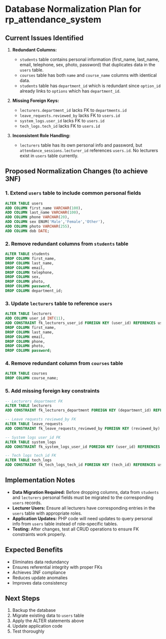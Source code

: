 # Database Normalization Plan for rp_attendance_system

## Current Issues Identified

1. **Redundant Columns:**
   - `students` table contains personal information (first_name, last_name, email, telephone, sex, photo, password) that duplicates data in the `users` table.
   - `courses` table has both `name` and `course_name` columns with identical data.
   - `students` table has `department_id` which is redundant since `option_id` already links to `options` which has `department_id`.

2. **Missing Foreign Keys:**
   - `lecturers.department_id` lacks FK to `departments.id`
   - `leave_requests.reviewed_by` lacks FK to `users.id`
   - `system_logs.user_id` lacks FK to `users.id`
   - `tech_logs.tech_id` lacks FK to `users.id`

3. **Inconsistent Role Handling:**
   - `lecturers` table has its own personal info and password, but `attendance_sessions.lecturer_id` references `users.id`. No lecturers exist in `users` table currently.

## Proposed Normalization Changes (to achieve 3NF)

### 1. Extend `users` table to include common personal fields
```sql
ALTER TABLE users
ADD COLUMN first_name VARCHAR(100),
ADD COLUMN last_name VARCHAR(100),
ADD COLUMN phone VARCHAR(20),
ADD COLUMN sex ENUM('Male','Female','Other'),
ADD COLUMN photo VARCHAR(255),
ADD COLUMN dob DATE;
```

### 2. Remove redundant columns from `students` table
```sql
ALTER TABLE students
DROP COLUMN first_name,
DROP COLUMN last_name,
DROP COLUMN email,
DROP COLUMN telephone,
DROP COLUMN sex,
DROP COLUMN photo,
DROP COLUMN password,
DROP COLUMN department_id;
```

### 3. Update `lecturers` table to reference `users`
```sql
ALTER TABLE lecturers
ADD COLUMN user_id INT(11),
ADD CONSTRAINT fk_lecturers_user_id FOREIGN KEY (user_id) REFERENCES users(id) ON DELETE CASCADE,
DROP COLUMN first_name,
DROP COLUMN last_name,
DROP COLUMN email,
DROP COLUMN phone,
DROP COLUMN photo,
DROP COLUMN password;
```

### 4. Remove redundant column from `courses` table
```sql
ALTER TABLE courses
DROP COLUMN course_name;
```

### 5. Add missing foreign key constraints
```sql
-- Lecturers department FK
ALTER TABLE lecturers
ADD CONSTRAINT fk_lecturers_department FOREIGN KEY (department_id) REFERENCES departments(id) ON DELETE SET NULL;

-- Leave requests reviewed_by FK
ALTER TABLE leave_requests
ADD CONSTRAINT fk_leave_requests_reviewed_by FOREIGN KEY (reviewed_by) REFERENCES users(id) ON DELETE SET NULL;

-- System logs user_id FK
ALTER TABLE system_logs
ADD CONSTRAINT fk_system_logs_user_id FOREIGN KEY (user_id) REFERENCES users(id) ON DELETE SET NULL;

-- Tech logs tech_id FK
ALTER TABLE tech_logs
ADD CONSTRAINT fk_tech_logs_tech_id FOREIGN KEY (tech_id) REFERENCES users(id) ON DELETE CASCADE;
```

## Implementation Notes

- **Data Migration Required:** Before dropping columns, data from `students` and `lecturers` personal fields must be migrated to the corresponding `users` records.
- **Lecturer Users:** Ensure all lecturers have corresponding entries in the `users` table with appropriate roles.
- **Application Updates:** PHP code will need updates to query personal info from `users` table instead of role-specific tables.
- **Testing:** After changes, test all CRUD operations to ensure FK constraints work properly.

## Expected Benefits

- Eliminates data redundancy
- Ensures referential integrity with proper FKs
- Achieves 3NF compliance
- Reduces update anomalies
- Improves data consistency

## Next Steps

1. Backup the database
2. Migrate existing data to `users` table
3. Apply the ALTER statements above
4. Update application code
5. Test thoroughly